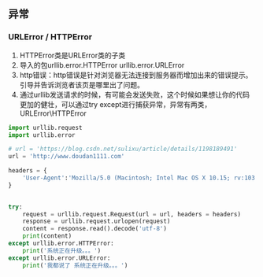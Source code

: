 ## 异常
### URLError / HTTPError
1. HTTPError类是URLError类的子类
2. 导入的包urllib.error.HTTPError urllib.error.URLError
3. http错误：http错误是针对浏览器无法连接到服务器而增加出来的错误提示。引导并告诉浏览者该页是哪里出了问题。
4. 通过urllib发送请求的时候，有可能会发送失败，这个时候如果想让你的代码更加的健壮，可以通过try except进行捕获异常，异常有两类，URLError\HTTPError
```python
import urllib.request
import urllib.error

# url = 'https://blog.csdn.net/sulixu/article/details/1198189491'
url = 'http://www.doudan1111.com'

headers = {
    'User-Agent':'Mozilla/5.0 (Macintosh; Intel Mac OS X 10.15; rv:103.0) Gecko/20100101 Firefox/103.0'
}
  

try:
    request = urllib.request.Request(url = url, headers = headers)
    response = urllib.request.urlopen(request)
    content = response.read().decode('utf-8')
    print(content)
except urllib.error.HTTPError:
    print('系统正在升级。。。')
except urllib.error.URLError:
    print('我都说了 系统正在升级。。。')
```